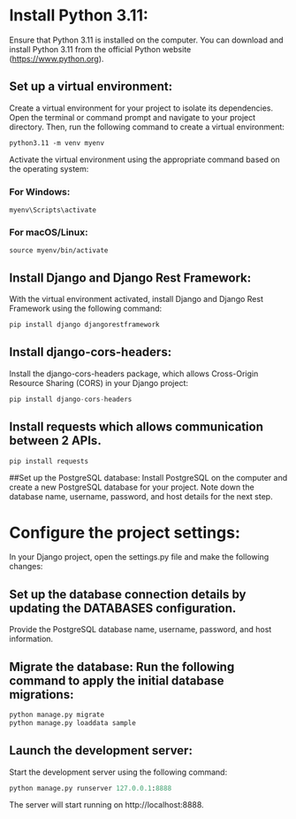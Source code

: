 # Install Python 3.11: 
Ensure that Python 3.11 is installed on the computer. You can download and install Python 3.11 from the official Python website (https://www.python.org).

## Set up a virtual environment: 
Create a virtual environment for your project to isolate its dependencies. Open the terminal or command prompt and navigate to your project directory. Then, run the following command to create a virtual environment:

```
python3.11 -m venv myenv
```
Activate the virtual environment using the appropriate command based on the operating system:

### For Windows:

```
myenv\Scripts\activate
```
### For macOS/Linux:

```
source myenv/bin/activate
```
## Install Django and Django Rest Framework: 
With the virtual environment activated, install Django and Django Rest Framework using the following command:

```python
pip install django djangorestframework
```
## Install django-cors-headers: 
Install the django-cors-headers package, which allows Cross-Origin Resource Sharing (CORS) in your Django project:
```python
pip install django-cors-headers
```
## Install requests which allows communication between 2 APIs.
```python
pip install requests
```
##Set up the PostgreSQL database: 
Install PostgreSQL on the computer and create a new PostgreSQL database for your project. Note down the database name, username, password, and host details for the next step.

# Configure the project settings: 
In your Django project, open the settings.py file and make the following changes:

## Set up the database connection details by updating the DATABASES configuration. 
Provide the PostgreSQL database name, username, password, and host information.


## Migrate the database: Run the following command to apply the initial database migrations:
```python
python manage.py migrate
python manage.py loaddata sample
```
## Launch the development server: 
Start the development server using the following command:

```python
python manage.py runserver 127.0.0.1:8888
```
The server will start running on http://localhost:8888.

